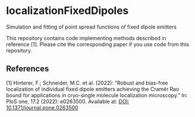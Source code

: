 # localizationFixedDipoles
Simulation and fitting of point spread functions of fixed dipole emitters

This repository contains code implementing methods described in reference [1]. Please cite the corresponding paper if you use code from this repository.

References
----------
<a name="HintererSchneider2022"></a>[1] Hinterer, F.; Schneider, M.C. et al. (2022):
  “Robust and bias-free localization of individual fixed dipole emitters achieving the Cramér Rao bound for applications in cryo-single molecule localization microscopy.”
  In: PloS one, 17.2 (2022): e0263500.
  Available at: [DOI: 10.1371/journal.pone.0263500](https://doi.org/10.1371/journal.pone.0263500)
